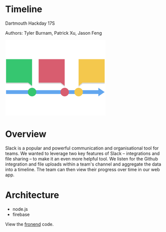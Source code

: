 # Timeline
Dartmouth Hackday 17S

Authors: Tyler Burnam, Patrick Xu, Jason Feng

<img src="imgs/timeline_icon-color.png">

# Overview
Slack is a popular and powerful communication and organisational tool for teams. We wanted to leverage two key features of Slack – integrations and file sharing – to make it an even more helpful tool. We listen for the Github integration and file uploads within a team's channel and aggregate the data into a timeline. The team can then view their progress over time in our web app.

# Architecture
- node.js
- firebase

View the [fronend](https://github.com/jason-feng/timeline-frontend) code.
